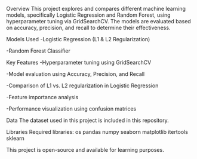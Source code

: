 Overview
This project explores and compares different machine learning models, specifically Logistic Regression and Random Forest, using hyperparameter tuning via GridSearchCV. The models are evaluated based on accuracy, precision, and recall to determine their effectiveness.

Models Used
-Logistic Regression (L1 & L2 Regularization)

-Random Forest Classifier

Key Features
-Hyperparameter tuning using GridSearchCV

-Model evaluation using Accuracy, Precision, and Recall

-Comparison of L1 vs. L2 regularization in Logistic Regression

-Feature importance analysis

-Performance visualization using confusion matrices

Data 
The dataset used in this project is included in this repository.

Libraries
Required libraries: os pandas numpy seaborn matplotlib itertools sklearn

This project is open-source and available for learning purposes.


